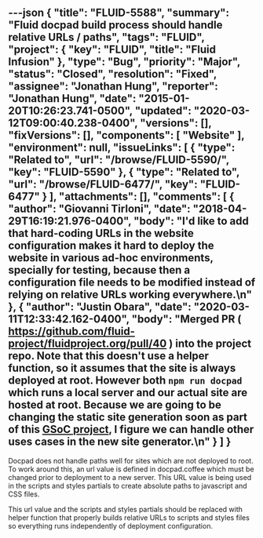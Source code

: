---json
{
  "title": "FLUID-5588",
  "summary": "Fluid docpad build process should handle relative URLs / paths",
  "tags": "FLUID",
  "project": {
    "key": "FLUID",
    "title": "Fluid Infusion"
  },
  "type": "Bug",
  "priority": "Major",
  "status": "Closed",
  "resolution": "Fixed",
  "assignee": "Jonathan Hung",
  "reporter": "Jonathan Hung",
  "date": "2015-01-20T10:26:23.741-0500",
  "updated": "2020-03-12T09:00:40.238-0400",
  "versions": [],
  "fixVersions": [],
  "components": [
    "Website"
  ],
  "environment": null,
  "issueLinks": [
    {
      "type": "Related to",
      "url": "/browse/FLUID-5590/",
      "key": "FLUID-5590"
    },
    {
      "type": "Related to",
      "url": "/browse/FLUID-6477/",
      "key": "FLUID-6477"
    }
  ],
  "attachments": [],
  "comments": [
    {
      "author": "Giovanni Tirloni",
      "date": "2018-04-29T16:19:21.976-0400",
      "body": "I'd like to add that hard-coding URLs in the website configuration makes it hard to deploy the website in various ad-hoc environments, specially for testing, because then a configuration file needs to be modified instead of relying on relative URLs working everywhere.\n"
    },
    {
      "author": "Justin Obara",
      "date": "2020-03-11T12:33:42.162-0400",
      "body": "Merged PR ( <https://github.com/fluid-project/fluidproject.org/pull/40> ) into the project repo. Note that this doesn't use a helper function, so it assumes that the site is always deployed at root. However both `npm run docpad` which runs a local server and our actual site are hosted at root. Because we are going to be changing the static site generation soon as part of this [GSoC project](https://wiki.fluidproject.org/display/fluid/Google+Summer+of+Code+2020+with+the+Fluid+Project#GoogleSummerofCode2020withtheFluidProject-MigrateFLOEandFluidprojectwebsitestoaModernStaticSiteGenerator), I figure we can handle other uses cases in the new site generator.\n"
    }
  ]
}
---
Docpad does not handle paths well for sites which are not deployed to root. To work around this, an url value is defined in docpad.coffee which must be changed prior to deployment to a new server. This URL value is being used in the scripts and styles partials to create absolute paths to javascript and CSS files.

This url value and the scripts and styles partials should be replaced with helper function that properly builds relative URLs to scripts and styles files so everything runs independently of deployment configuration.

        